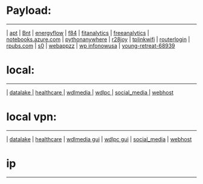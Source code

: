 # Payload:
----
| [apt](http://translate.google.com/translate?sl=authttpso&tl=vi&u=http://apt.getenjoyment.net)
| [Bnt](http://translate.google.com/translate?sl=authttpso&tl=vi&u=http://Bnt.rf.gd)
| [energyflow](http://translate.google.com/translate?sl=authttpso&tl=vi&u=http://energyflow.000webhostapp.com)
| [f84](http://translate.google.com/translate?sl=authttpso&tl=vi&u=http://f84.epizy.com)
| [fitanalytics](http://translate.google.com/translate?sl=authttpso&tl=vi&u=http://fitanalytics.000webhostapp.com)
| [freeanalytics](http://translate.google.com/translate?sl=authttpso&tl=vi&u=http://freeanalytics.000webhostapp.com)
| [notebooks.azure.com](https://notebooks.azure.com/readerweb)
| [pythonanywhere](https://zzz.pythonanywhere.com)
| [r28joy](https://r28joy.herokuapp.com)
| [tplinkwifi](http://tplinkwifi.net/)
| [routerlogin](http://www.routerlogin.com)
| [rpubs.com](https://rpubs.com/Atang148)
| [s0](http://bnt.rf.gd/z0)
| [webappzz](http://translate.google.com/translate?sl=authttpso&tl=vi&u=http://webappzz.somee.com)
| [wp infonowusa](hhttp://translate.google.com/translate?sl=authttpso&tl=vi&u=https://infonowusa.wordpress.com)
| [young-retreat-68939](https://young-retreat-68939.herokuapp.com)

# local:
----
| [ datalake ](http://translate.google.com/translate?sl=authttpso&tl=vi&u=http://wdlmedia.local/datalake) | [ healthcare ](http://wdlmedia.local/healthcare) | [wdlmedia ](http://wdlmedia.local/z/gui) 
| [wdlpc ](http://wdlpc.local) | [ social_media ](http://wdlmedia.local/social_media) | [ webhost ](http://wdlmedia.local/webhost)

# local vpn:
----
| [ datalake](http://wdlmedia/datalake)
| [ healthcare](http://wdlmedia/healthcare)
| [wdlmedia gui](http://wdlmedia/z/gui)
| [wdlpc gui](http://wdlpc)
| [ social_media](http://wdlmedia/social_media)
| [ webhost ](http://wdlmedia/webhost)
# ip
----

